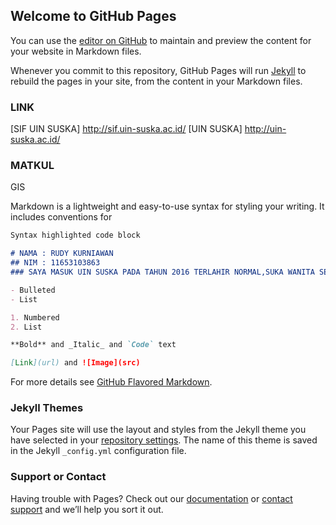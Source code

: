 ## Welcome to GitHub Pages

You can use the [editor on GitHub](https://github.com/rudikurniawan11/rudikurniawan.github.io/edit/master/index.md) to maintain and preview the content for your website in Markdown files.

Whenever you commit to this repository, GitHub Pages will run [Jekyll](https://jekyllrb.com/) to rebuild the pages in your site, from the content in your Markdown files.

### LINK
[SIF UIN SUSKA] http://sif.uin-suska.ac.id/
[UIN SUSKA] http://uin-suska.ac.id/

### MATKUL
  GIS

Markdown is a lightweight and easy-to-use syntax for styling your writing. It includes conventions for

```markdown
Syntax highlighted code block

# NAMA : RUDY KURNIAWAN 
## NIM : 11653103863
### SAYA MASUK UIN SUSKA PADA TAHUN 2016 TERLAHIR NORMAL,SUKA WANITA SEXY ,SAYANGNYA LOKAL NSAYA TIDAK SESUAI HARAPN

- Bulleted
- List

1. Numbered
2. List

**Bold** and _Italic_ and `Code` text

[Link](url) and ![Image](src)
```

For more details see [GitHub Flavored Markdown](https://guides.github.com/features/mastering-markdown/).

### Jekyll Themes

Your Pages site will use the layout and styles from the Jekyll theme you have selected in your [repository settings](https://github.com/rudikurniawan11/rudikurniawan.github.io/settings). The name of this theme is saved in the Jekyll `_config.yml` configuration file.

### Support or Contact

Having trouble with Pages? Check out our [documentation](https://help.github.com/categories/github-pages-basics/) or [contact support](https://github.com/contact) and we’ll help you sort it out.
